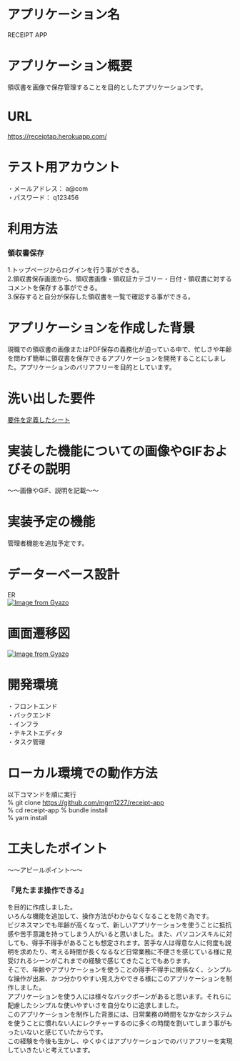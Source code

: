 # アプリケーション名

RECEIPT APP

# アプリケーション概要

領収書を画像で保存管理することを目的としたアプリケーションです。

# URL

https://receiptap.herokuapp.com/


# テスト用アカウント

・メールアドレス：  a@com  
・パスワード：  q123456  

# 利用方法

### 領収書保存

1.トップページからログインを行う事ができる。  
2.領収書保存画面から、領収書画像・領収証カテゴリー・日付・領収書に対するコメントを保存する事ができる。  
3.保存すると自分が保存した領収書を一覧で確認する事ができる。


# アプリケーションを作成した背景

現職での領収書の画像またはPDF保存の義務化が迫っている中で、忙しさや年齢を問わず簡単に領収書を保存できるアプリケーションを開発することにしました。アプリケーションのバリアフリーを目的としています。

# 洗い出した要件

[要件を定義したシート](https://docs.google.com/spreadsheets/d/1TrKj5qdYqaOgjN5FciCJAIzlbi8pnSp1/edit#gid=1805857419)

# 実装した機能についての画像やGIFおよびその説明

～～画像やGiF、説明を記載～～

# 実装予定の機能

管理者機能を追加予定です。

# データーベース設計

ER  
[![Image from Gyazo](https://i.gyazo.com/3d8d9e51b4079882ba4cda0bbe18a032.png)](https://gyazo.com/3d8d9e51b4079882ba4cda0bbe18a032)  

# 画面遷移図

[![Image from Gyazo](https://i.gyazo.com/45fba88ee3e05582b2e9f1000da79091.png)](https://gyazo.com/45fba88ee3e05582b2e9f1000da79091)

# 開発環境

・フロントエンド  
・バックエンド  
・インフラ  
・テキストエディタ  
・タスク管理  

# ローカル環境での動作方法

以下コマンドを順に実行  
% git clone https://github.com/mgm1227/receipt-app  
% cd receipt-app
% bundle install  
% yarn install  

#  工夫したポイント

～～アピールポイント～～  
### 『見たまま操作できる』  
を目的に作成しました。  
いろんな機能を追加して、操作方法がわからなくなることを防ぐ為です。  
ビジネスマンでも年齢が高くなって、新しいアプリケーションを使うことに抵抗感や苦手意識を持ってしまう人がいると思いました。また、パソコンスキルに対しても、得手不得手があることも想定されます。苦手な人は得意な人に何度も説明を求めたり、考える時間が長くなるなど日常業務に不便さを感じている様に見受けれるシーンがこれまでの経験で感じてきたことでもあります。  
そこで、年齢やアプリケーションを使うことの得手不得手に関係なく、シンプルな操作が出来、かつ分かりやすい見え方やできる様にこのアプリケーションを制作しました。  
アプリケーションを使う人には様々なバックボーンがあると思います。それらに配慮したシンプルな使いやすいさを自分なりに追求しました。  
このアプリケーションを制作した背景には、日常業務の時間をなかなかシステムを使うことに慣れない人にレクチャーするのに多くの時間を割いてしまう事がもったいないと感じていたからです。  
この経験を今後も生かし、ゆくゆくはアプリケーションでのバリアフリーを実現していきたいと考えています。